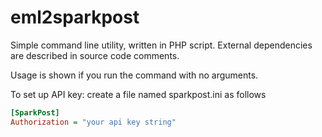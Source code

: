 # eml2sparkpost
Simple command line utility, written in PHP script.
External dependencies are described in source code comments.

Usage is shown if you run the command with no arguments.

To set up API key: create a file named sparkpost.ini as follows

```INI
[SparkPost]
Authorization = "your api key string"
```
